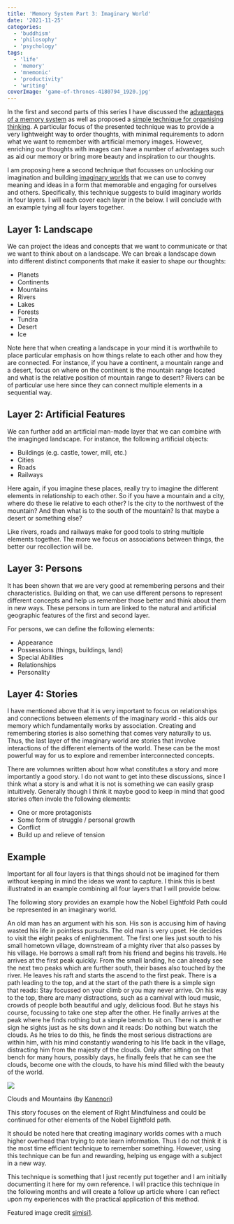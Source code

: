 ```yaml
---
title: 'Memory System Part 3: Imaginary World'
date: '2021-11-25'
categories:
  - 'buddhism'
  - 'philosophy'
  - 'psychology'
tags:
  - 'life'
  - 'memory'
  - 'mnemonic'
  - 'productivity'
  - 'writing'
coverImage: 'game-of-thrones-4180794_1920.jpg'
---
```


In the first and second parts of this series I have discussed the [advantages of a memory system](https://spearoflight.wordpress.com/2021/11/15/memory-system-part-1-ancient-techniques-and-modern-applications/) as well as proposed a [simple technique for organising thinking](https://spearoflight.wordpress.com/2021/11/23/memory-system-part-2-3x3-grid/). A particular focus of the presented technique was to provide a very lightweight way to order thoughts, with minimal requirements to adorn what we want to remember with artificial memory images. However, enriching our thoughts with images can have a number of advantages such as aid our memory or bring more beauty and inspiration to our thoughts.

I am proposing here a second technique that focusses on unlocking our imagination and building [imaginary worlds](https://en.wikipedia.org/wiki/Paracosm) that we can use to convey meaning and ideas in a form that memorable and engaging for ourselves and others. Specifically, this technique suggests to build imaginary worlds in four layers. I will each cover each layer in the below. I will conclude with an example tying all four layers together.

## Layer 1: Landscape

We can project the ideas and concepts that we want to communicate or that we want to think about on a landscape. We can break a landscape down into different distinct components that make it easier to shape our thoughts:

- Planets
- Continents
- Mountains
- Rivers
- Lakes
- Forests
- Tundra
- Desert
- Ice

Note here that when creating a landscape in your mind it is worthwhile to place particular emphasis on how things relate to each other and how they are connected. For instance, if you have a continent, a mountain range and a desert, focus on where on the continent is the mountain range located and what is the relative position of mountain range to desert? Rivers can be of particular use here since they can connect multiple elements in a sequential way.

## Layer 2: Artificial Features

We can further add an artificial man-made layer that we can combine with the imaginged landscape. For instance, the following artificial objects:

- Buildings (e.g. castle, tower, mill, etc.)
- Cities
- Roads
- Railways

Here again, if you imagine these places, really try to imagine the different elements in relationship to each other. So if you have a mountain and a city, where do these lie relative to each other? Is the city to the northwest of the mountain? And then what is to the south of the mountain? Is that maybe a desert or something else?

Like rivers, roads and railways make for good tools to string multiple elements together. The more we focus on associations between things, the better our recollection will be.

## Layer 3: Persons

It has been shown that we are very good at remembering persons and their characteristics. Building on that, we can use different persons to represent different concepts and help us remember those better and think about them in new ways. These persons in turn are linked to the natural and artificial geographic features of the first and second layer.

For persons, we can define the following elements:

- Appearance
- Possessions (things, buildings, land)
- Special Abilities
- Relationships
- Personality

## Layer 4: Stories

I have mentioned above that it is very important to focus on relationships and connections between elements of the imaginary world - this aids our memory which fundamentally works by association. Creating and remembering stories is also something that comes very naturally to us. Thus, the last layer of the imaginary world are stories that involve interactions of the different elements of the world. These can be the most powerful way for us to explore and remember interconnected concepts.

There are volumnes written about how what constitutes a story and more importantly a good story. I do not want to get into these discussions, since I think what a story is and what it is not is something we can easily grasp intuitively. Generally though I think it maybe good to keep in mind that good stories often invole the following elements:

- One or more protagonists
- Some form of struggle / personal growth
- Conflict
- Build up and relieve of tension

## Example

Important for all four layers is that things should not be imagined for them without keeping in mind the ideas we want to capture. I think this is best illustrated in an example combining all four layers that I will provide below.

The following story provides an example how the Nobel Eightfold Path could be represented in an imaginary world.

An old man has an argument with his son. His son is accusing him of having wasted his life in pointless pursuits. The old man is very upset. He decides to visit the eight peaks of enlightenment. The first one lies just south to his small hometown village, downstream of a mighty river that also passes by his village. He borrows a small raft from his friend and begins his travels. He arrives at the first peak quickly. From the small landing, he can already see the next two peaks which are further south, their bases also touched by the river. He leaves his raft and starts the ascend to the first peak. There is a path leading to the top, and at the start of the path there is a simple sign that reads: Stay focussed on your climb or you may never arrive. On his way to the top, there are many distractions, such as a carnival with loud music, crowds of people both beautiful and ugly, delicious food. But he stays his course, focussing to take one step after the other. He finally arrives at the peak where he finds nothing but a simple bench to sit on. There is another sign he sights just as he sits down and it reads: Do nothing but watch the clouds. As he tries to do this, he finds the most serious distractions are within him, with his mind constantly wandering to his life back in the village, distracting him from the majesty of the clouds. Only after sitting on that bench for many hours, possibly days, he finally feels that he can see the clouds, become one with the clouds, to have his mind filled with the beauty of the world.

![](https://spearoflight.files.wordpress.com/2021/11/mountain-6320288_1920.jpg?w=1024)

Clouds and Mountains (by [Kanenori](https://pixabay.com/photos/mountain-summit-clouds-peak-6320288/))

This story focuses on the element of Right Mindfulness and could be continued for other elements of the Nobel Eightfold path.

It should be noted here that creating imaginary worlds comes with a much higher overhead than trying to rote learn information. Thus I do not think it is the most time efficient technique to remember something. However, using this technique can be fun and rewarding, helping us engage with a subject in a new way.

This technique is something that I just recently put together and I am initially documenting it here for my own reference. I will practice this technique in the following months and will create a follow up article where I can reflect upon my experiences with the practical application of this method.

Featured image credit [simisi1](https://pixabay.com/photos/game-of-thrones-book-books-map-4180794/).
